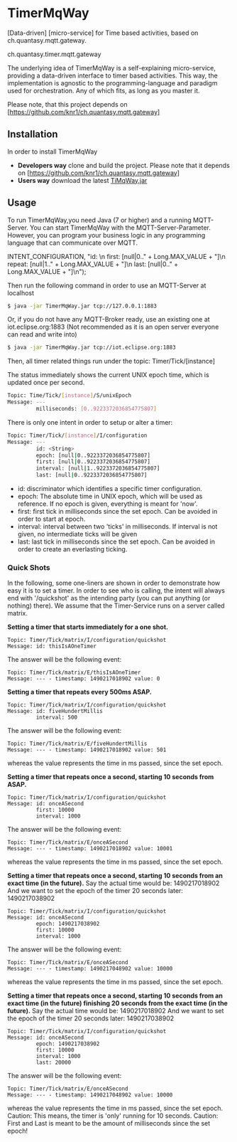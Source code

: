 # TimerMqWay
[Data-driven] [micro-service] for Time based activities, based on ch.quantasy.mqtt.gateway.

ch.quantasy.timer.mqtt.gateway

The underlying idea of TimerMqWay is a self-explaining micro-service, providing a data-driven interface
 to timer based activities. This way, the implementation is agnostic to the programming-language and paradigm used for orchestration. Any of which fits, as long as you master it.

Please note, that this project depends on [https://github.com/knr1/ch.quantasy.mqtt.gateway]



## Installation
In order to install TimerMqWay 
* **Developers way** clone and build the project. Please note that it depends on [https://github.com/knr1/ch.quantasy.mqtt.gateway]
* **Users way** download the latest [TiMqWay.jar]
 
## Usage
To run TimerMqWay,you need Java (7 or higher) and a running MQTT-Server. You can start TimerMqWay with the MQTT-Server-Parameter.
However, you can program your business logic in any programming language that can communicate over MQTT.


INTENT_CONFIGURATION, "id: <String>\n first: [null|0.." + Long.MAX_VALUE + "]\n repeat: [null|1.." + Long.MAX_VALUE + "]\n last: [null|0.." + Long.MAX_VALUE + "]\n");

Then run the following command in order to use an MQTT-Server at localhost
```sh
$ java -jar TimerMqWay.jar tcp://127.0.0.1:1883
```
Or, if you do not have any MQTT-Broker ready, use an existing one at iot.eclipse.org:1883 (Not recommended as it is an open server everyone can read and write into)
```sh
$ java -jar TimerMqWay.jar tcp://iot.eclipse.org:1883
```

Then, all timer related things run under the topic: Timer/Tick/[instance]

The status immediately shows the current UNIX epoch time, which is updated once per second.
```sh
Topic: Time/Tick/[instance]/S/unixEpoch
Message: ---
         milliseconds: [0..9223372036854775807]
```

There is only one intent in order to setup or alter a timer: 
```sh
Topic: Timer/Tick/[instance]/I/configuration
Message: --- 
         id: <String>
         epoch: [null|0..9223372036854775807]
         first: [null|0..9223372036854775807]
         interval: [null|1..9223372036854775807]
         last: [null|0..9223372036854775807]
```

 * id: discriminator which identifies a specific timer configuration. 
 * epoch: The absolute time in UNIX epoch, which will be used as reference. If no epoch is given, everything is meant for 'now'.
 * first: first tick in milliseconds since the set epoch. Can be avoided in order to start at epoch.
 * interval: interval between two 'ticks' in milliseconds. If interval is not given, no intermediate ticks will be given
 * last: last tick in milliseconds since the set epoch. Can be avoided in order to create an everlasting ticking.


### Quick Shots
In the following, some one-liners are shown in order to demonstrate how easy it is to set a timer.
In order to see who is calling, the intent will always end with '/quickshot' as the intending party (you can put anything (or nothing) there).
We assume that the Timer-Service runs on a server called matrix. 
 
**Setting a timer that starts immediately for a one shot.**
```
Topic: Timer/Tick/matrix/I/configuration/quickshot
Message: id: thisIsAOneTimer
```

The answer will be the following event:
```
Topic: Timer/Tick/matrix/E/thisIsAOneTimer
Message: --- - timestamp: 1490217018902 value: 0 
```

**Setting a timer that repeats every 500ms ASAP.**
```
Topic: Timer/Tick/matrix/I/configuration/quickshot
Message: id: fiveHundertMillis
         interval: 500
```


The answer will be the following event:
```
Topic: Timer/Tick/matrix/E/fiveHundertMillis
Message: --- - timestamp: 1490217018902 value: 501 
```

whereas the value represents the time in ms passed, since the set epoch.

**Setting a timer that repeats once a second, starting 10 seconds from ASAP.**
```
Topic: Timer/Tick/matrix/I/configuration/quickshot
Message: id: onceASecond
         first: 10000
         interval: 1000
```


The answer will be the following event:
```
Topic: Timer/Tick/matrix/E/onceASecond
Message: --- - timestamp: 1490217018902 value: 10001 
```

whereas the value represents the time in ms passed, since the set epoch.


**Setting a timer that repeats once a second, starting 10 seconds from an exact time (in the future).**
Say the actual time would be: 1490217018902
And we want to set the epoch of the timer 20 seconds later: 1490217038902
```
Topic: Timer/Tick/matrix/I/configuration/quickshot
Message: id: onceASecond
         epoch: 1490217038902
         first: 10000
         interval: 1000
```


The answer will be the following event:
```
Topic: Timer/Tick/matrix/E/onceASecond
Message: --- - timestamp: 1490217048902 value: 10000 
```

whereas the value represents the time in ms passed, since the set epoch.


**Setting a timer that repeats once a second, starting 10 seconds from an exact time (in the future) finishing 20 seconds from the exact time (in the future).**
Say the actual time would be: 1490217018902
And we want to set the epoch of the timer 20 seconds later: 1490217038902

```
Topic: Timer/Tick/matrix/I/configuration/quickshot
Message: id: onceASecond
         epoch: 1490217038902
         first: 10000
         interval: 1000
         last: 20000
```

The answer will be the following event:
```
Topic: Timer/Tick/matrix/E/onceASecond
Message: --- - timestamp: 1490217048902 value: 10000 
```

whereas the value represents the time in ms passed, since the set epoch.
Caution: This means, the timer is 'only' running for 10 seconds.
Caution: First and Last is meant to be the amount of milliseconds since the set epoch!



[https://github.com/knr1/ch.quantasy.mqtt.gateway]:<https://github.com/knr1/ch.quantasy.mqtt.gateway>
[TiMqWay.jar]: <https://prof.hti.bfh.ch/knr1/TiMqWay.jar>
